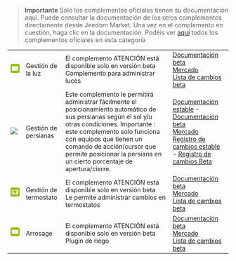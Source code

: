 
>**Importante**
>Solo los complementos oficiales tienen su documentación aquí. Puede consultar la documentación de los otros complementos directamente desde Jeedom Market. Una vez en el complemento en cuestión, haga clic en la documentación.
>Podéis ver [aquí](https://market.jeedom.com/index.php?v=d&p=market&type=plugin&categorie=automatisation) todos los complementos oficiales en esta categoría


| | | | |
|--- | --- | --- | ---|
|<img src="lightmanager/beta/lightmanager_icon.png" class="pluginLogo" width="100" />|Gestión de la luz|El complemento ATENCIÓN está disponible solo en versión beta<br/>Complemento para administrar luces|[Documentación beta](lightmanager/beta/index.md)<br/>[Mercado](https://market.jeedom.com/index.php?v=d&p=market_display&id=4199)<br/>[Lista de cambios beta](lightmanager/beta/changelog.md)|
|<img src="sunshutter/sunshutter_icon.png" class="pluginLogo" width="100" />|Gestión de persianas|Este complemento le permitirá administrar fácilmente el posicionamiento automático de sus persianas según el sol y/u otras condiciones. Importante : este complemento solo funciona con equipos que tienen un comando de acción/cursor que permite posicionar la persiana en un cierto porcentaje de apertura/cierre.|[Documentación estable](sunshutter/index.md) - [Documentación beta](sunshutter/beta/index.md)<br/>[Mercado](https://market.jeedom.com/index.php?v=d&p=market_display&id=3793)<br/>[Registro de cambios estable](sunshutter/changelog.md) - [Registro de cambios Beta](sunshutter/beta/changelog.md)|
|<img src="thermostatmanager/beta/thermostatmanager_icon.png" class="pluginLogo" width="100" />|Gestión de termostato|El complemento ATENCIÓN está disponible solo en versión beta<br/>Le permite administrar cambios en termostatos|[Documentación beta](thermostatmanager/beta/index.md)<br/>[Mercado](https://market.jeedom.com/index.php?v=d&p=market_display&id=4200)<br/>[Lista de cambios beta](thermostatmanager/beta/changelog.md)|
|<img src="watering/beta/watering_icon.png" class="pluginLogo" width="100" />|Arrosage|El complemento ATENCIÓN está disponible solo en versión beta<br/>Plugin de riego|[Documentación beta](watering/beta/index.md)<br/>[Mercado](https://market.jeedom.com/index.php?v=d&p=market_display&id=4198)<br/>[Lista de cambios beta](watering/beta/changelog.md)|

